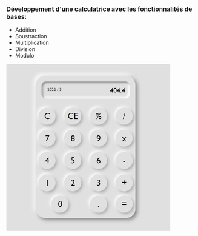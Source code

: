 ### Développement d'une calculatrice avec les fonctionnalités de bases:
<ul>
    <li>Addition </li>
    <li>Soustraction </li>
    <li>Multiplication </li>
    <li>Division</li>
    <li> Modulo </li>
</ul>

<img src="assets/img/calculatrice.JPG" />